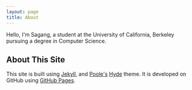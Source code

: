 ```yaml
---
layout: page
title: About
---
```


Hello, I'm Sagang, a student at the University of California, Berkeley pursuing a degree in Computer Science. 

## About This Site

This site is built using [Jekyll](https://jekyllrb.com/), and [Poole's](http://getpoole.com/) [Hyde](http://hyde.getpoole.com) theme. It is developed on GitHub using [GitHub Pages](https://pages.github.com). 
